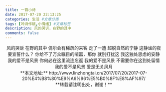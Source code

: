 ```yaml
---
title: 一首小诗
date: 2017-07-20 22:13:25
categories: 生活 #文章分类
tags: [吟诗作赋,小情绪] #文章标签
description: 风的哭诉，在野的其中
comments: false
---
```

<!--more-->
<center>
风的哭诉
在野的其中
偶尔会有稀疏的来客
走了一遭
超脱自然的宁静
这静谧的夜
要宣誓什么？ 
你给不了万众瞩目的喧嚣，那你 
就别打扰这
我这独处思虑的安静 
我的爱不是风景
你何必在这里流连忘返
我的爱不是风景
不需要你在这到处留情
我的爱不是风景
爱是无关风月
</center>

<center>**本文地址:**
http://www.linzhongtai.cn/2017/07/20/2017-07-20%E4%B8%80%E9%A6%96%E5%B0%8F%E8%AF%97/</center>

<center>**转载请注明出处，谢谢！**</center>
